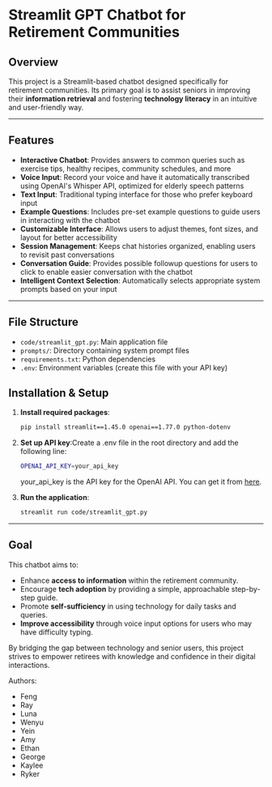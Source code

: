 # Streamlit GPT Chatbot for Retirement Communities

## Overview

This project is a Streamlit-based chatbot designed specifically for retirement communities. Its primary goal is to assist seniors in improving their **information retrieval** and fostering **technology literacy** in an intuitive and user-friendly way.

---

## Features

- **Interactive Chatbot**: Provides answers to common queries such as exercise tips, healthy recipes, community schedules, and more
- **Voice Input**: Record your voice and have it automatically transcribed using OpenAI's Whisper API, optimized for elderly speech patterns
- **Text Input**: Traditional typing interface for those who prefer keyboard input
- **Example Questions**: Includes pre-set example questions to guide users in interacting with the chatbot
- **Customizable Interface**: Allows users to adjust themes, font sizes, and layout for better accessibility
- **Session Management**: Keeps chat histories organized, enabling users to revisit past conversations
- **Conversation Guide**: Provides possible followup questions for users to click to enable easier conversation with the chatbot
- **Intelligent Context Selection**: Automatically selects appropriate system prompts based on your input

---

## File Structure

- `code/streamlit_gpt.py`: Main application file
- `prompts/`: Directory containing system prompt files
- `requirements.txt`: Python dependencies
- `.env`: Environment variables (create this file with your API key)

## Installation & Setup

1. **Install required packages**:

   ```bash
   pip install streamlit==1.45.0 openai==1.77.0 python-dotenv
   ```
2. **Set up API key**:Create a .env file in the root directory and add the following line:

   ```bash
   OPENAI_API_KEY=your_api_key
   ```

   your_api_key is the API key for the OpenAI API. You can get it from [here](https://platform.openai.com/api-keys).
3. **Run the application**:

   ```bash
   streamlit run code/streamlit_gpt.py
   ```

---

## Goal

This chatbot aims to:

- Enhance **access to information** within the retirement community.
- Encourage **tech adoption** by providing a simple, approachable step-by-step guide.
- Promote **self-sufficiency** in using technology for daily tasks and queries.
- **Improve accessibility** through voice input options for users who may have difficulty typing.

By bridging the gap between technology and senior users, this project strives to empower retirees with knowledge and confidence in their digital interactions.

Authors:

- Feng
- Ray
- Luna
- Wenyu
- Yein
- Amy
- Ethan
- George
- Kaylee
- Ryker
